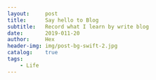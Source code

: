 ```yaml
---
layout:     post
title:      Say hello to Blog
subtitle:   Record what I learn by write blog
date:       2019-011-20
author:     Hex
header-img: img/post-bg-swift-2.jpg
catalog:    true
tags:
    - Life
---
```

